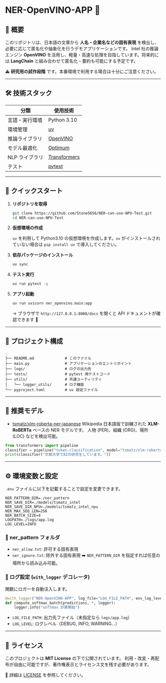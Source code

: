 # NER-OpenVINO-APP 🚀

## 📖 概要

このリポジトリは、日本語の文章から **人名・企業名などの固有表現** を検出し、必要に応じて匿名化や抽象化を行うデモアプリケーションです。
Intel 社の推論エンジン **OpenVINO** を活用し、軽量・高速な処理を目指しています。将来的には **LangChain** と組み合わせて匿名化・要約も可能にする予定です。

⚠️ **研究用の試作段階** です。本番環境で利用する場合は十分にご注意ください。

---

## 🛠 技術スタック

| 分類           | 使用技術                                                 |
| -------------- | -------------------------------------------------------- |
| 言語・実行環境 | Python 3.10                                              |
| 環境管理       | [uv](https://docs.astral.sh/uv/)                         |
| 推論ライブラリ | [OpenVINO](https://docs.openvino.ai/)                    |
| モデル最適化   | [Optimum](https://huggingface.co/docs/optimum/index)     |
| NLP ライブラリ | [Transformers](https://huggingface.co/docs/transformers) |
| テスト         | [pytest](https://docs.pytest.org/)                       |

---

## 🚀 クイックスタート

1. **リポジトリを取得**

   ```bash
   git clone https://github.com/Stone5656/NER-can-use-NPU-Test.git
   cd NER-can-use-NPU-Test
   ```

2. **仮想環境の作成**

   `uv` を利用して Python3.10 の仮想環境を作成します。`uv` がインストールされていない場合は `pip install uv` で導入してください。

3. **依存パッケージのインストール**

   ```bash
   uv sync
   ```

4. **テスト実行**

   ```bash
   uv run pytest -q
   ```

5. **アプリ起動**

   ```bash
   uv run uvicorn ner_openvino.main:app
   ```

   → ブラウザで `http://127.0.0.1:8000/docs` を開くと API ドキュメントが確認できます 🎉

---

## 📂 プロジェクト構成

```
.
├── README.md              # このファイル
├── main.py                # アプリケーションのエントリポイント
├── logs/                  # ログの出力先
├── tests/                 # pytest 用テストコード
├── utils/                 # 共通ユーティリティ
│   └── logger_utils/      # ログ機能
└── pyproject.toml         # uv 設定ファイル
```

---

## 🤖 推奨モデル

- [tsmatz/xlm-roberta-ner-japanese](https://huggingface.co/tsmatz/xlm-roberta-ner-japanese)
  Wikipedia 日本語版で訓練された **XLM-RoBERTa** ベースの NER モデルです。
  人物 (PER)、組織 (ORG)、場所 (LOC) などを検出可能。

```python
from transformers import pipeline
classifier = pipeline("token-classification", model="tsmatz/xlm-roberta-ner-japanese")
print(classifier("京都大学でAIの研究をしています。"))
```

---

## ⚙️ 環境変数と設定

`.env` ファイルに以下を記載することで設定を変更できます。

```dotenv
NER_PATTERN_DIR=./ner_pattern
NER_SAVE_DIR=./models/tsmatz_intel
NER_SAVE_DIR_NPU=./models/tsmatz_intel_npu
NER_MAX_SEQ_LEN=256
NER_BATCH_SIZE=4
LOGPATH=./logs/app.log
LOG_LEVEL=INFO
```

### 📁 ner_pattern フォルダ

- `ner_allow.txt`: 許可する固有表現
- `ner_ignore.txt`: 除外する固有表現
  ➡️ `NER_PATTERN_DIR` を指定すれば任意の場所から読み込み可能。

### 📝 ログ設定 (`with_logger` デコレータ)

関数にロガーを自動注入します。

```python
@with_logger("NER-OpenVINO-APP", log_file="LOG_FILE_PATH", env_log_level="LOG_LEVEL")
def compute_softmax_batch(predictions, *, logger):
    logger.info("softmax 計算開始")
```

- `LOG_FILE_PATH`: 出力先ファイル（未指定なら `logs/app.log`）
- `LOG_LEVEL`: ログレベル（DEBUG, INFO, WARNING…）

---

## 📜 ライセンス

このプロジェクトは **MIT License** の下で公開されています。
利用・改変・再配布が自由に可能ですが、著作権表示とライセンス文を残す必要があります。

📄 詳細は [LICENSE](./LICENSE) を参照してください。
